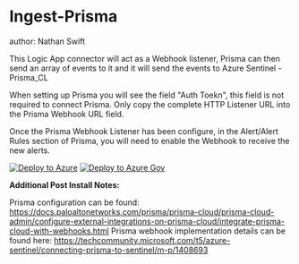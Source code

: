 # Ingest-Prisma
author: Nathan Swift

This Logic App connector will act as a Webhook listener, Prisma can then send an array of events to it and it will send the events to Azure Sentinel - Prisma_CL

When setting up Prisma you will see the field "Auth Toekn", this field is not required to connect Prisma. Only copy the complete HTTP Listener URL into the Prisma Webhook URL field.

Once the Prisma Webhook Listener has been configure, in the Alert/Alert Rules section of Prisma, you will need to enable the Webhook to receive the new alerts.

[![Deploy to Azure](https://aka.ms/deploytoazurebutton)](https://portal.azure.com/#create/Microsoft.Template/uri/https%3A%2F%2Fraw.githubusercontent.com%2FAzure%2FAzure-Sentinel%2Fmaster%2FPlaybooks%2FIngest-Prisma%2FAzuredeploy.json)
[![Deploy to Azure Gov](https://aka.ms/deploytoazuregovbutton)](https://portal.azure.us/#create/Microsoft.Template/uri/https%3A%2F%2Fraw.githubusercontent.com%2FAzure%2FAzure-Sentinel%2Fmaster%2FPlaybooks%2FIngest-Prisma%2Fazuredeploy.json)

**Additional Post Install Notes:**


Prisma configuration can be found: https://docs.paloaltonetworks.com/prisma/prisma-cloud/prisma-cloud-admin/configure-external-integrations-on-prisma-cloud/integrate-prisma-cloud-with-webhooks.html
Prisma webhook implementation details can be found here: https://techcommunity.microsoft.com/t5/azure-sentinel/connecting-prisma-to-sentinel/m-p/1408693
